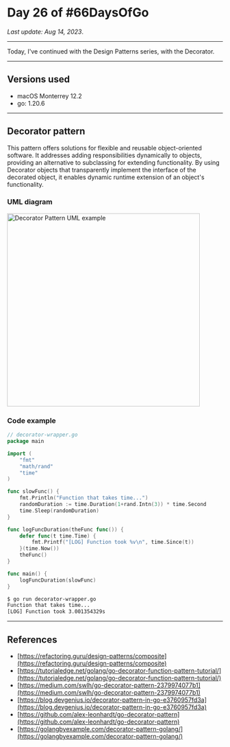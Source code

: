 # Day 26 of #66DaysOfGo

_Last update:  Aug 14, 2023_.

---

Today, I've continued with the Design Patterns series, with the Decorator.

---

## Versions used

- macOS Monterrey 12.2
- go: 1.20.6

---

## Decorator pattern

This pattern offers solutions for flexible and reusable object-oriented software. It addresses adding responsibilities dynamically to objects, providing an alternative to subclassing for extending functionality. By using Decorator objects that transparently implement the interface of the decorated object, it enables dynamic runtime extension of an object's functionality.

### UML diagram

<img src="https://i1.wp.com/golangbyexample.com/wp-content/uploads/2021/04/Decorator-Design-Patter-min.jpg?w=781&ssl=1" alt="Decorator Pattern UML example" width="450"/>

### Code example

```go
// decorator-wrapper.go
package main

import (
    "fmt"
    "math/rand"
    "time"
)

func slowFunc() {
    fmt.Println("Function that takes time...")
    randomDuration := time.Duration(1+rand.Intn(3)) * time.Second
    time.Sleep(randomDuration)
}

func logFuncDuration(theFunc func()) {
    defer func(t time.Time) {
        fmt.Printf("[LOG] Function took %v\n", time.Since(t))
    }(time.Now())
    theFunc()
}

func main() {
    logFuncDuration(slowFunc)
}
```

```bash
$ go run decorator-wrapper.go
Function that takes time...
[LOG] Function took 3.001354329s
```

---

## References

- [https://refactoring.guru/design-patterns/composite](https://refactoring.guru/design-patterns/composite)
- [https://tutorialedge.net/golang/go-decorator-function-pattern-tutorial/](https://tutorialedge.net/golang/go-decorator-function-pattern-tutorial/)
- [https://medium.com/swlh/go-decorator-pattern-2379974077b1](https://medium.com/swlh/go-decorator-pattern-2379974077b1)
- [https://blog.devgenius.io/decorator-pattern-in-go-e3760957fd3a](https://blog.devgenius.io/decorator-pattern-in-go-e3760957fd3a)
- [https://github.com/alex-leonhardt/go-decorator-pattern](https://github.com/alex-leonhardt/go-decorator-pattern)
- [https://golangbyexample.com/decorator-pattern-golang/](https://golangbyexample.com/decorator-pattern-golang/)
